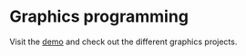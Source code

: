 # Graphics programming

Visit the [demo](https://vighnesh153.dev/projects/graphics) and check out the different graphics projects.
